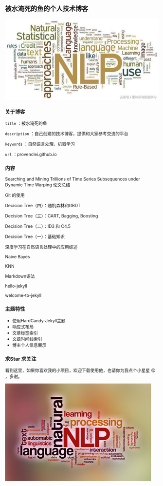 ## 被水淹死的鱼的个人技术博客
![1](/screenshot/1.png)

### 关于博客

`title` ：被水淹死的鱼

`description` ：自己创建的技术博客，提供和大家参考交流的平台

`keywords` ：自然语言处理，机器学习

`url` ：provenclei.github.io

### 内容
Searching and Mining Trillions of Time Series Subsequences under Dynamic Time Warping 论文总结

Git 的使用

Decision Tree（四）：随机森林和GBDT

Decision Tree（三）：CART, Bagging, Boosting

Decision Tree（二）：ID3 和 C4.5

Decision Tree（一）：基础知识

深度学习在自然语言处理中的应用综述

Naive Bayes

KNN

Markdown语法

hello-jekyll

welcome-to-jekyll

### 主题特性

- 使用HardCandy-Jekyll主题
- 响应式布局
- 文章标签索引
- 文章时间线索引
- 博主个人信息展示

### 求Star 求关注

看到这里，如果你喜欢我的小项目，欢迎下载使用他，也请你为我点个小星星 😜 ，多谢。

![2](/screenshot/2.png)


